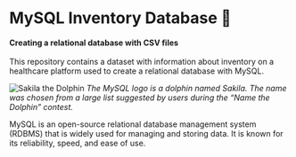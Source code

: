 # MySQL Inventory Database 💾

**Creating a relational database with CSV files** <br><br>
This repository contains a dataset with information about inventory on a healthcare platform used to create a relational database with MySQL.

 ![Sakila the Dolphin](https://github.com/user-attachments/assets/cfb81a7e-06d6-4ca6-89cb-93b1acfa50d9)
 *The MySQL logo is a dolphin named Sakila. The name was chosen from a large list suggested by users during the “Name the Dolphin” contest.*

MySQL is an open-source relational database management system (RDBMS) that is widely used for managing and storing data. It is known for its reliability, speed, and ease of use.

